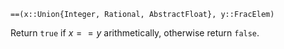 ```
==(x::Union{Integer, Rational, AbstractFloat}, y::FracElem)
```

Return `true` if $x == y$ arithmetically, otherwise return `false`.
